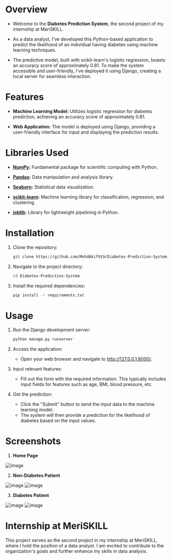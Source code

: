 # Overview

- Welcome to the **Diabetes Prediction System**, the second project of my internship at MeriSKILL.
  
- As a data analyst, I've developed this Python-based application to predict the likelihood of an individual having diabetes using machine learning techniques.

- The predictive model, built with scikit-learn's logistic regression, boasts an accuracy score of approximately 0.81. To make the system accessible and user-friendly, I've deployed it using Django, creating a local server for seamless interaction.

# Features

- **Machine Learning Model:** Utilizes logistic regression for diabetes prediction, achieving an accuracy score of approximately 0.81.

- **Web Application:** The model is deployed using Django, providing a user-friendly interface for input and displaying the prediction results.

# Libraries Used

- **[NumPy](https://numpy.org/):** Fundamental package for scientific computing with Python.
   
- **[Pandas](https://pandas.pydata.org/):** Data manipulation and analysis library.
   
- **[Seaborn](https://seaborn.pydata.org/):** Statistical data visualization.
   
- **[scikit-learn](https://scikit-learn.org/stable/):** Machine learning library for classification, regression, and clustering.
  
- **[joblib](https://joblib.readthedocs.io/en/latest/):** Library for lightweight pipelining in Python.
  
# Installation

1. Clone the repository:

   ```bash
   git clone https://github.com/MohdAkif919/Diabetes-Prediction-System.git
   
2. Navigate to the project directory:

   ```bash
   cd Diabetes-Prediction-System

3. Install the required dependencies:

   ```bash
   pip install -r requirements.txt

# Usage

1. Run the Django development server:

   ```bash
   python manage.py runserver

2. Access the application:
   - Open your web browser and navigate to http://127.0.0.1:8000/.

3. Input relevant features:
   - Fill out the form with the required information. This typically includes input fields for features such as age, BMI, blood pressure, etc.
     
4. Get the prediction:
   - Click the "Submit" button to send the input data to the machine learning model.
   - The system will then provide a prediction for the likelihood of diabetes based on the input values.

# Screenshots

1. **Home Page**
   
![image](https://github.com/MohdAkif919/Diabetes-Prediction-System/assets/58876003/6eacaaeb-7828-4fcc-b6e2-f25feb620aa7)

2. **Non-Diabetes Patient**
   
![image](https://github.com/MohdAkif919/Diabetes-Prediction-System/assets/58876003/8a705dcf-6c86-4e6d-8f35-fa0154fe871e)
![image](https://github.com/MohdAkif919/Diabetes-Prediction-System/assets/58876003/ea20aa49-9e07-46fa-987b-e9199eea1ab2)

3. **Diabetes Patient**
   
![image](https://github.com/MohdAkif919/Diabetes-Prediction-System/assets/58876003/fbf464ac-6d8c-4801-8e25-7d698e29130e)
![image](https://github.com/MohdAkif919/Diabetes-Prediction-System/assets/58876003/c28bd052-fa34-41f6-a73c-e68f060199ed)

# Internship at MeriSKILL

This project serves as the second project in my internship at MeriSKILL, where I hold the position of a data analyst. I am excited to contribute to the organization's goals and further enhance my skills in data analysis.
